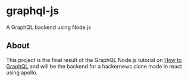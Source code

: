 # graphql-js
A GraphQL backend using Node.js

## About
This project is the final result of the GraphQL Node.js tutorial on [How to GraphQL](https://www.howtographql.com/graphql-js/0-introduction/) and will be the backend for a hackernews clone made in react using apollo.
